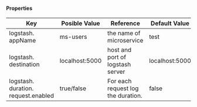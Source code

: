 #### Properties
| Key | Posible Value | Reference | Default Value
|--|--|--|--
|logstash. appName | ms-users | the name of microservice | test
logstash. destination | localhost:5000 | host and port of logstash server| localhost:5000
|logstash. duration. request.enabled| true/false | For each request log the duration.| false
